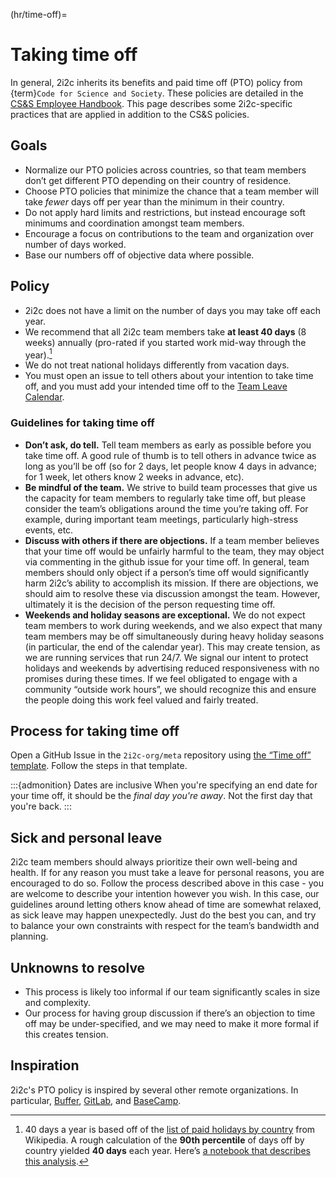 (hr/time-off)=
# Taking time off

In general, 2i2c inherits its benefits and paid time off (PTO) policy from {term}`Code for Science and Society`.
These policies are detailed in the [CS&S Employee Handbook](https://drive.google.com/file/d/1anHo8P09gjGLnUfGj2ceSDxvJTYwMeS1/view?usp=sharing). This page describes some 2i2c-specific practices that are applied in addition to the CS&S policies.

## Goals

- Normalize our PTO policies across countries, so that team members don’t get different PTO depending on their country of residence.
- Choose PTO policies that minimize the chance that a team member will take *fewer* days off per year than the minimum in their country.
- Do not apply hard limits and restrictions, but instead encourage soft minimums and coordination amongst team members.
- Encourage a focus on contributions to the team and organization over number of days worked.
- Base our numbers off of objective data where possible.

## Policy

- 2i2c does not have a limit on the number of days you may take off each year.
- We recommend that all 2i2c team members take **at least 40 days** (8 weeks) annually (pro-rated if you started work mid-way through the year).[^time-off]
- We do not treat national holidays differently from vacation days.
- You must open an issue to tell others about your intention to take time off, and you must add your intended time off to the [Team Leave Calendar](https://calendar.google.com/calendar/u/2?cid=Y19pNTJqZGNhbTZ0M3FsaDF1NTNqdG42MjNwY0Bncm91cC5jYWxlbmRhci5nb29nbGUuY29t).

### Guidelines for taking time off

- **Don’t ask, do tell.** Tell team members as early as possible before you take time off. A good rule of thumb is to tell others in advance twice as long as you’ll be off (so for 2 days, let people know 4 days in advance; for 1 week, let others know 2 weeks in advance, etc).
- **Be mindful of the team.** We strive to build team processes that give us the capacity for team members to regularly take time off, but please consider the team’s obligations around the time you’re taking off. For example, during important team meetings, particularly high-stress events, etc.
- **Discuss with others if there are objections.** If a team member believes that your time off would be unfairly harmful to the team, they may object via commenting in the github issue for your time off. In general, team members should only object if a person’s time off would significantly harm 2i2c’s ability to accomplish its mission. If there are objections, we should aim to resolve these via discussion amongst the team. However, ultimately it is the decision of the person requesting time off.
- **Weekends and holiday seasons are exceptional.** We do not expect team members to work during weekends, and we also expect that many team members may be off simultaneously during heavy holiday seasons (in particular, the end of the calendar year). This may create tension, as we are running services that run 24/7. We signal our intent to protect holidays and weekends by advertising reduced responsiveness with no promises during these times. If we feel obligated to engage with a community “outside work hours”, we should recognize this and ensure the people doing this work feel valued and fairly treated.

## Process for taking time off

Open a GitHub Issue in the `2i2c-org/meta` repository using [the “Time off” template](https://github.com/2i2c-org/meta/issues/new?assignees=&labels=time-off&template=time-off.md).
Follow the steps in that template.

:::{admonition} Dates are inclusive
When you're specifying an end date for your time off, it should be the _final day you're away_.
Not the first day that you're back.
:::

## Sick and personal leave

2i2c team members should always prioritize their own well-being and health.
If for any reason you must take a leave for personal reasons, you are encouraged to do so.
Follow the process described above in this case - you are welcome to describe your intention however you wish.
In this case, our guidelines around letting others know ahead of time are somewhat relaxed, as sick leave may happen unexpectedly.
Just do the best you can, and try to balance your own constraints with respect for the team’s bandwidth and planning.

## Unknowns to resolve

- This process is likely too informal if our team significantly scales in size and complexity.
- Our process for having group discussion if there’s an objection to time off may be under-specified, and we may need to make it more formal if this creates tension.

## Inspiration

2i2c's PTO policy is inspired by several other remote organizations. In particular, [Buffer](https://buffer.com/resources/employees-take-vacation/), [GitLab](https://about.gitlab.com/handbook/paid-time-off/), and [BaseCamp](https://basecamp.com/handbook/07-benefits-and-perks#paid-time-off).

[^time-off]: 40 days a year is based off of the [list of paid holidays by country](https://en.wikipedia.org/wiki/List_of_minimum_annual_leave_by_country) from Wikipedia.
  A rough calculation of the **90th percentile** of days off by country yielded **40 days** each year. Here’s [a notebook that describes this analysis](https://notebooksharing.space/view/a94504e5a06b437d20e1b9488ad1241a48d5ff3e80c8181f95294c765e23c42e#displayOptions=).
